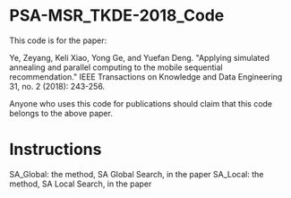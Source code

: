 # PSA-MSR_TKDE-2018_Code
This code is for the paper:

Ye, Zeyang, Keli Xiao, Yong Ge, and Yuefan Deng. "Applying simulated annealing and parallel computing to the mobile sequential recommendation." IEEE Transactions on Knowledge and Data Engineering 31, no. 2 (2018): 243-256.

Anyone who uses this code for publications should claim that this code belongs to the above paper.

# Instructions

SA_Global: the method, SA Global Search, in the paper
SA_Local: the method, SA Local Search, in the paper
